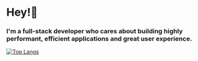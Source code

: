 # Hey!👋
### I'm a full-stack developer who cares about building highly performant, efficient applications and great user experience.

[![Top Langs](https://github-readme-stats.vercel.app/api/top-langs/?username=simhozebs&theme=dark&layout=compact&langs_count=8&hide=shaderLab)](https://github.com/anuraghazra/github-readme-stats)

